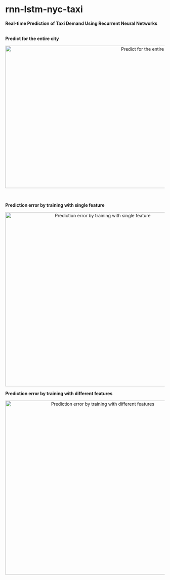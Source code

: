 # rnn-lstm-nyc-taxi
<b>Real-time Prediction of Taxi Demand Using Recurrent Neural Networks</b>

<br />
<b>Predict for the entire city</b>
<p align="center">
  <img src="https://github.com/junxu1226/rnn-lstm-nyc-taxi/blob/master/figures/output2.gif" width="880" height="450" title="Predict for the entire city" />
</p>

<br />

<b>Prediction error by training with single feature</b>
<p align="center">
  <img src="https://github.com/junxu1226/rnn-lstm-nyc-taxi/blob/master/figures/single_impacting_factors.png" width="600" height="550" title="Prediction error by training with single feature" />
</p>

<b>Prediction error by training with different features</b>
<p align="center">
  <img src="https://github.com/junxu1226/rnn-lstm-nyc-taxi/blob/master/figures/impacting_factors.png" width="600" height="550" title="Prediction error by training with different features" />
</p>

